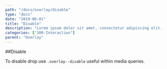 ```yaml
---
path: "/docs/overlay/disable"
type: "docs"
date: "2019-06-01"
title: "Disable"
description: "Lorem ipsum dolor sit amet, consectetur adipiscing elit. Nunc tempus laoreet leo sit amet iaculis."
categories: ["300-Interaction"]
parent: "Overlay"
---
```


##Disable

To disable drop use `.overlay--disable` useful within media queries.

<demo>
  <demovanilla src="demos/inline/demos/overlay/disable">
  </demovanilla>
</demo>
